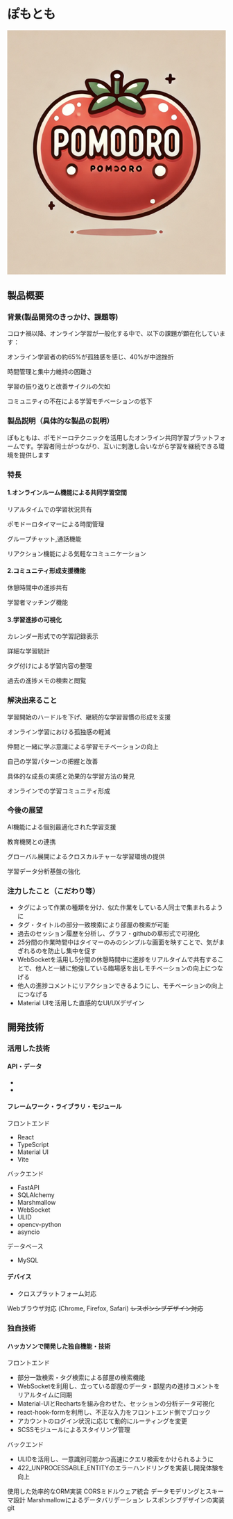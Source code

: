 # ぽもとも
![readme](readme.png)

## 製品概要
### 背景(製品開発のきっかけ、課題等)
コロナ禍以降、オンライン学習が一般化する中で、以下の課題が顕在化しています：


オンライン学習者の約65%が孤独感を感じ、40%が中途挫折


時間管理と集中力維持の困難さ


学習の振り返りと改善サイクルの欠如


コミュニティの不在による学習モチベーションの低下

### 製品説明（具体的な製品の説明）
ぽもともは、ポモドーロテクニックを活用したオンライン共同学習プラットフォームです。学習者同士がつながり、互いに刺激し合いながら学習を継続できる環境を提供します

### 特長
#### 1.オンラインルーム機能による共同学習空間
リアルタイムでの学習状況共有


ポモドーロタイマーによる時間管理


グループチャット,通話機能


リアクション機能による気軽なコミュニケーション

#### 2.コミュニティ形成支援機能


休憩時間中の進捗共有


学習者マッチング機能

#### 3.学習進捗の可視化

カレンダー形式での学習記録表示


詳細な学習統計


タグ付けによる学習内容の整理


過去の進捗メモの検索と閲覧

### 解決出来ること

学習開始のハードルを下げ、継続的な学習習慣の形成を支援


オンライン学習における孤独感の軽減


仲間と一緒に学ぶ意識による学習モチベーションの向上


自己の学習パターンの把握と改善


具体的な成長の実感と効果的な学習方法の発見


オンラインでの学習コミュニティ形成

### 今後の展望

AI機能による個別最適化された学習支援


教育機関との連携


グローバル展開によるクロスカルチャーな学習環境の提供


学習データ分析基盤の強化

### 注力したこと（こだわり等）
- タグによって作業の種類を分け、似た作業をしている人同士で集まれるように
- タグ・タイトルの部分一致検索により部屋の検索が可能
- 過去のセッション履歴を分析し、グラフ・githubの草形式で可視化
- 25分間の作業時間中はタイマーのみのシンプルな画面を映すことで、気がまぎれるのを防止し集中を促す
- WebSocketを活用し5分間の休憩時間中に進捗をリアルタイムで共有することで、他人と一緒に勉強している臨場感を出しモチベーションの向上につなげる
- 他人の進捗コメントにリアクションできるようにし、モチベーションの向上につなげる
- Material UIを活用した直感的なUI/UXデザイン

## 開発技術
### 活用した技術
#### API・データ
* 
* 

#### フレームワーク・ライブラリ・モジュール
フロントエンド
- React
- TypeScript
- Material UI
- Vite

バックエンド
- FastAPI
- SQLAlchemy
- Marshmallow
- WebSocket
- ULID
- opencv-python
- asyncio

データベース
- MySQL

#### デバイス
* クロスプラットフォーム対応

Webブラウザ対応 (Chrome, Firefox, Safari)
~~レスポンシブデザイン対応~~ 

### 独自技術
#### ハッカソンで開発した独自機能・技術
フロントエンド
- 部分一致検索・タグ検索による部屋の検索機能
- WebSocketを利用し、立っている部屋のデータ・部屋内の進捗コメントをリアルタイムに同期
- Material-UIとRechartsを組み合わせた、セッションの分析データ可視化
- react-hook-formを利用し、不正な入力をフロントエンド側でブロック
- アカウントのログイン状況に応じて動的にルーティングを変更
- SCSSモジュールによるスタイリング管理

バックエンド
- ULIDを活用し、一意識別可能かつ高速にクエリ検索をかけられるように
- 422_UNPROCESSABLE_ENTITYのエラーハンドリングを実装し開発体験を向上

使用した効率的なORM実装
CORSミドルウェア統合
データモデリングとスキーマ設計
Marshmallowによるデータバリデーション
レスポンシブデザインの実装git 
